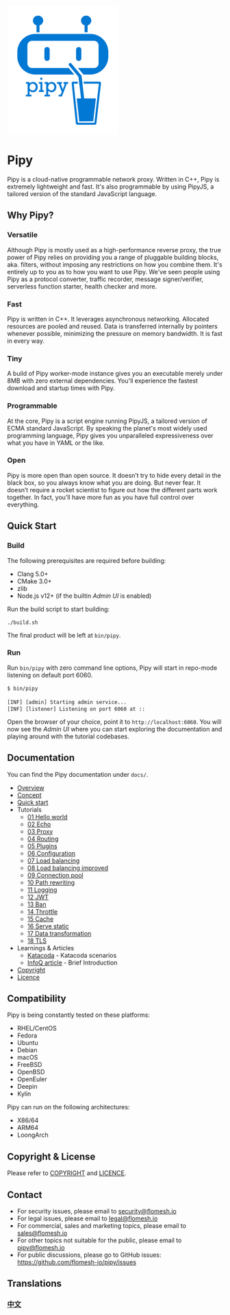 ![Pipy Logo](./gui/src/images/pipy-300.png)

# Pipy

Pipy is a cloud-native programmable network proxy. Written in C++, Pipy is extremely lightweight and fast. It's also programmable by using PipyJS, a tailored version of the standard JavaScript language.

## Why Pipy?

### Versatile

Although Pipy is mostly used as a high-performance reverse proxy, the true power of Pipy relies on providing you a range of pluggable building blocks, aka. filters, without imposing any restrictions on how you combine them. It's entirely up to you as to how you want to use Pipy. We've seen people using Pipy as a protocol converter, traffic recorder, message signer/verifier, serverless function starter, health checker and more.

### Fast

Pipy is written in C++. It leverages asynchronous networking. Allocated resources are pooled and reused. Data is transferred internally by pointers whenever possible, minimizing the pressure on memory bandwidth. It is fast in every way.

### Tiny

A build of Pipy worker-mode instance gives you an executable merely under 8MB with zero external dependencies. You'll experience the fastest download and startup times with Pipy.

### Programmable

At the core, Pipy is a script engine running PipyJS, a tailored version of ECMA standard JavaScript. By speaking the planet's most widely used programming language, Pipy gives you unparalleled expressiveness over what you have in YAML or the like.

### Open

Pipy is more open than open source. It doesn’t try to hide every detail in the black box, so you always know what you are doing. But never fear. It doesn’t require a rocket scientist to figure out how the different parts work together. In fact, you’ll have more fun as you have full control over everything.

## Quick Start

### Build

The following prerequisites are required before building:

* Clang 5.0+
* CMake 3.0+
* zlib
* Node.js v12+ (if the builtin _Admin UI_ is enabled)

Run the build script to start building:

```
./build.sh
```

The final product will be left at `bin/pipy`.

### Run

Run `bin/pipy` with zero command line options, Pipy will start in repo-mode listening on default port 6060.

```
$ bin/pipy

[INF] [admin] Starting admin service...
[INF] [listener] Listening on port 6060 at ::
```

Open the browser of your choice, point it to `http://localhost:6060`. You will now see the _Admin UI_ where you can start exploring the documentation and playing around with the tutorial codebases.

## Documentation

You can find the Pipy documentation under `docs/`.

* [Overview](./docs/overview.mdx)
* [Concept](./docs/concepts.mdx)
* [Quick start](./docs/quick-start.mdx)
* Tutorials
    * [01 Hello world](./docs/tutorial/01-hello.mdx)
    * [02 Echo](./docs/tutorial/02-echo.mdx)
    * [03 Proxy](./docs/tutorial/03-proxy.mdx)
    * [04 Routing](./docs/tutorial/04-routing.mdx)
    * [05 Plugins](./docs/tutorial/05-plugins.mdx)
    * [06 Configuration](./docs/tutorial/06-configuration.mdx)
    * [07 Load balancing](./docs/tutorial/07-load-balancing.mdx)
    * [08 Load balancing improved](./docs/tutorial/08-load-balancing-improved.mdx)
    * [09 Connection pool](./docs/tutorial/09-connection-pool.mdx)
    * [10 Path rewriting](./docs/tutorial/10-path-rewriting.mdx)
    * [11 Logging](./docs/tutorial/11-logging.mdx)
    * [12 JWT](./docs/tutorial/12-jwt.mdx)
    * [13 Ban](./docs/tutorial/13-ban.mdx)
    * [14 Throttle](./docs/tutorial/14-throttle.mdx)
    * [15 Cache](./docs/tutorial/15-cache.mdx)
    * [16 Serve static](./docs/tutorial/16-serve-static.mdx)
    * [17 Data transformation](./docs/tutorial/17-body-transform.mdx)
    * [18 TLS](./docs/tutorial/18-tls.mdx)
* Learnings & Articles
  * [Katacoda](https://katacoda.com/flomesh-io) - Katacoda scenarios
  * [InfoQ article](https://www.infoq.com/articles/network-proxy-stream-processor-pipy/) - Brief Introduction
* [Copyright](COPYRIGHT)
* [Licence](LICENCE)

## Compatibility

Pipy is being constantly tested on these platforms:

* RHEL/CentOS
* Fedora
* Ubuntu
* Debian
* macOS
* FreeBSD
* OpenBSD
* OpenEuler
* Deepin
* Kylin

Pipy can run on the following architectures:

* X86/64
* ARM64
* LoongArch

## Copyright & License

Please refer to [COPYRIGHT](https://github.com/flomesh-io/pipy/blob/main/COPYRIGHT) and [LICENCE](https://github.com/flomesh-io/pipy/blob/main/LICENCE).

## Contact

* For security issues, please email to security@flomesh.io
* For legal issues, please email to legal@flomesh.io
* For commercial, sales and marketing topics, please email to sales@flomesh.io
* For other topics not suitable for the public, please email to pipy@flomesh.io
* For public discussions, please go to GitHub issues: https://github.com/flomesh-io/pipy/issues

## Translations

### [中文](./README_zh.md)
